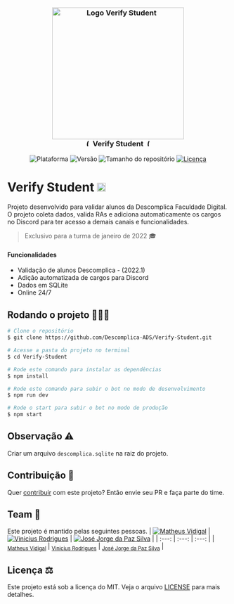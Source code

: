 
<h3 align="center">
    <img src="https://raw.githubusercontent.com/Descomplica-ADS/Verify-Student/develop/.github/logo-descomplica-bot.svg" width="300" alt="Logo Verify Student">
    <br>
    <img src="https://theme.zdassets.com/theme_assets/147534/cf3e550bb9f168d26d91ee0ed5dc8e11e62dc74d.png" height="15" alt="(d)">
    Verify Student
    <img src="https://theme.zdassets.com/theme_assets/147534/cf3e550bb9f168d26d91ee0ed5dc8e11e62dc74d.png" height="15" alt="(d)">
</h3>
<p align="center">
    <img alt="Plataforma" src="https://img.shields.io/static/v1?label=Platform&message=Discord&color=00e88f&labelColor=1a1d21">
    <img alt="Versão" src="https://img.shields.io/static/v1?label=Version&message=2.0.0&color=00e88f&labelColor=1a1d21">
    <img alt="Tamanho do repositório" src="https://img.shields.io/github/repo-size/Descomplica-ADS/Descomplica-bot?label=Repo Size&color=00e88f&labelColor=1a1d21">
    <a href="https://github.com/Descomplica-ADS/Descomplica-bot/blob/main/LICENSE">
        <img alt="Licença" src="https://img.shields.io/static/v1?label=License&message=MIT&color=00e88f&labelColor=1a1d21">
    </a>
</p>

# Verify Student <img src="https://raw.githubusercontent.com/Descomplica-ADS/Verify-Student/develop/.github/logo-descomplica-bot.svg" width="20" alt="Logo icon">
Projeto desenvolvido para validar alunos da Descomplica Faculdade Digital. O projeto coleta dados, valida RAs e adiciona automaticamente os cargos no Discord para ter acesso a demais canais e funcionalidades.
> Exclusivo para a turma de janeiro de 2022 🎓

#### Funcionalidades
* Validação de alunos Descomplica - (2022.1)
* Adição automatizada de cargos para Discord
* Dados em SQLite
* Online 24/7

## Rodando o projeto 🚴🏻‍♂️

```bash
# Clone o repositório
$ git clone https://github.com/Descomplica-ADS/Verify-Student.git

# Acesse a pasta do projeto no terminal
$ cd Verify-Student

# Rode este comando para instalar as dependências
$ npm install

# Rode este comando para subir o bot no modo de desenvolvimento
$ npm run dev

# Rode o start para subir o bot no modo de produção
$ npm start 
```
## Observação ⚠️ 
Criar um arquivo `descomplica.sqlite` na raiz do projeto. 

## Contribuição 💭
Quer [contribuir](./CONTRIBUTING) com este projeto? Então envie seu PR e faça parte do time.

## Team 🚀
Este projeto é mantido pelas seguintes pessoas.
| [![Matheus Vidigal](https://github.com/NyctibiusVII.png?size=100)](https://github.com/NyctibiusVII) | [![Vinicius Rodrigues](https://github.com/Suburbanno.png?size=100)](https://github.com/Suburbanno) | [![José Jorge da Paz Silva](https://github.com/JorgesOS7.png?size=100)](https://github.com/JorgesOS7) |
| :---: | :---: | :---: |
| <sub>[Matheus Vidigal](https://github.com/NyctibiusVII)</sub> | <sub>[Vinicius Rodrigues](https://github.com/Suburbanno)</sub> | <sub>[José Jorge da Paz Silva](https://github.com/JorgesOS7)</sub> |

## Licença ⚖️
Este projeto está sob a licença do MIT. Veja o arquivo [LICENSE](./LICENSE) para mais detalhes.
